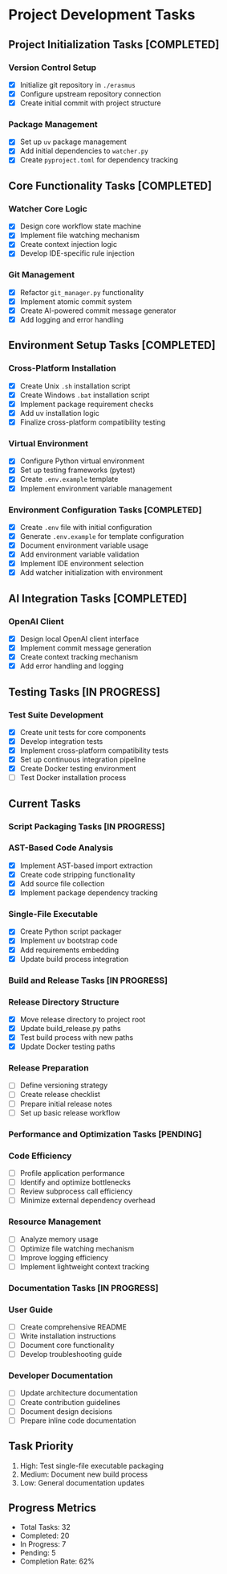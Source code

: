 # Project Development Tasks

## Project Initialization Tasks [COMPLETED]
### Version Control Setup
- [x] Initialize git repository in `./erasmus`
- [x] Configure upstream repository connection
- [x] Create initial commit with project structure

### Package Management
- [x] Set up `uv` package management
- [x] Add initial dependencies to `watcher.py`
- [x] Create `pyproject.toml` for dependency tracking

## Core Functionality Tasks [COMPLETED]
### Watcher Core Logic
- [x] Design core workflow state machine
- [x] Implement file watching mechanism
- [x] Create context injection logic
- [x] Develop IDE-specific rule injection

### Git Management
- [x] Refactor `git_manager.py` functionality
- [x] Implement atomic commit system
- [x] Create AI-powered commit message generator
- [x] Add logging and error handling

## Environment Setup Tasks [COMPLETED]
### Cross-Platform Installation
- [x] Create Unix `.sh` installation script
- [x] Create Windows `.bat` installation script
- [x] Implement package requirement checks
- [x] Add uv installation logic
- [x] Finalize cross-platform compatibility testing

### Virtual Environment
- [x] Configure Python virtual environment
- [x] Set up testing frameworks (pytest)
- [x] Create `.env.example` template
- [x] Implement environment variable management

### Environment Configuration Tasks [COMPLETED]
- [x] Create `.env` file with initial configuration
- [x] Generate `.env.example` for template configuration
- [x] Document environment variable usage
- [x] Add environment variable validation
- [x] Implement IDE environment selection
- [x] Add watcher initialization with environment

## AI Integration Tasks [COMPLETED]
### OpenAI Client
- [x] Design local OpenAI client interface
- [x] Implement commit message generation
- [x] Create context tracking mechanism
- [x] Add error handling and logging

## Testing Tasks [IN PROGRESS]
### Test Suite Development
- [x] Create unit tests for core components
- [x] Develop integration tests
- [x] Implement cross-platform compatibility tests
- [x] Set up continuous integration pipeline
- [x] Create Docker testing environment
- [ ] Test Docker installation process

## Current Tasks

### Script Packaging Tasks [IN PROGRESS]
### AST-Based Code Analysis
- [x] Implement AST-based import extraction
- [x] Create code stripping functionality
- [x] Add source file collection
- [x] Implement package dependency tracking

### Single-File Executable
- [x] Create Python script packager
- [x] Implement uv bootstrap code
- [x] Add requirements embedding
- [x] Update build process integration

### Build and Release Tasks [IN PROGRESS]
### Release Directory Structure
- [x] Move release directory to project root
- [x] Update build_release.py paths
- [x] Test build process with new paths
- [x] Update Docker testing paths

### Release Preparation
- [ ] Define versioning strategy
- [ ] Create release checklist
- [ ] Prepare initial release notes
- [ ] Set up basic release workflow

### Performance and Optimization Tasks [PENDING]
### Code Efficiency
- [ ] Profile application performance
- [ ] Identify and optimize bottlenecks
- [ ] Review subprocess call efficiency
- [ ] Minimize external dependency overhead

### Resource Management
- [ ] Analyze memory usage
- [ ] Optimize file watching mechanism
- [ ] Improve logging efficiency
- [ ] Implement lightweight context tracking

### Documentation Tasks [IN PROGRESS]
### User Guide
- [ ] Create comprehensive README
- [ ] Write installation instructions
- [ ] Document core functionality
- [ ] Develop troubleshooting guide

### Developer Documentation
- [ ] Update architecture documentation
- [ ] Create contribution guidelines
- [ ] Document design decisions
- [ ] Prepare inline code documentation

## Task Priority
1. High: Test single-file executable packaging
2. Medium: Document new build process
3. Low: General documentation updates

## Progress Metrics
- Total Tasks: 32
- Completed: 20
- In Progress: 7
- Pending: 5
- Completion Rate: 62%